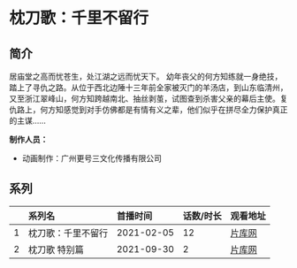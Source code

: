 # 枕刀歌：千里不留行


## 简介

居庙堂之高而忧苍生，处江湖之远而忧天下。 幼年丧父的何方知练就一身绝技，踏上了寻仇之路。从位于西北边陲十三年前全家被灭门的羊汤店，到山东临清州，又至浙江翠峰山，何方知跨越南北、抽丝剥茧，试图查到杀害父亲的幕后主使。复仇路上，何方知感觉到对手仿佛都是有情有义之辈，他们似乎在拼尽全力保护真正的主谋……

**制作人员：**
- 动画制作：广州更号三文化传播有限公司

## 系列

|     | 系列名       | 首播时间       | 话数/时长 | 观看地址                                            |
|:----|:----------|:-----------|:------|:------------------------------------------------|
| 1   | 枕刀歌：千里不留行 | 2021-02-05 | 12    | [片库网](https://www.pianku5.me/v/zhendaoge-2-1/)  |
| 2   | 枕刀歌 特别篇   | 2021-09-30 | 2     | [片库网](https://www.pianku5.me/v/zhendaoge-2-13/) |
